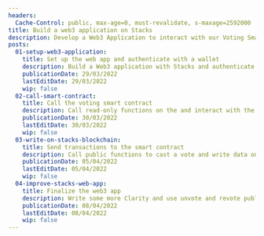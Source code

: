 ```yaml
---
headers:
  Cache-Control: public, max-age=0, must-revalidate, s-maxage=2592000
title: Build a web3 application on Stacks
description: Develop a Web3 Application to interact with our Voting Smart Contract from the browser
posts:
  01-setup-web3-application:
    title: Set up the web app and authenticate with a wallet
    description: Build a Web3 application with Stacks and authenticate with our web Wallet
    publicationDate: 29/03/2022
    lastEditDate: 29/03/2022
    wip: false
  02-call-smart-contract:
    title: Call the voting smart contract
    description: Call read-only functions on the and interact with the Stacks API
    publicationDate: 30/03/2022
    lastEditDate: 30/03/2022
    wip: false
  03-write-on-stacks-blockchain:
    title: Send transactions to the smart contract
    description: Call public functions to cast a vote and write data on the Stacks blokchain. Fetch transactions data
    publicationDate: 05/04/2022
    lastEditDate: 05/04/2022
    wip: false
  04-improve-stacks-web-app:
    title: Finalize the web3 app
    description: Write some more Clarity and use unvote and revote public functions
    publicationDate: 08/04/2022
    lastEditDate: 08/04/2022
    wip: false
---
```

